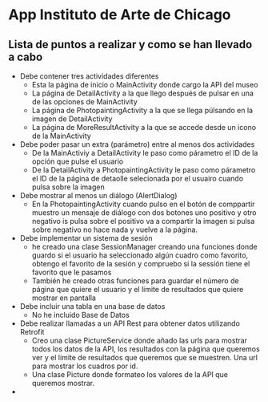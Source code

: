 # App Instituto de Arte de Chicago
## Lista de puntos a realizar y como se han llevado a cabo
- Debe contener tres actividades diferentes
  + Esta la página de inicio o MainActivity donde cargo la API del museo
  + La página de DetailActivity a la que llego después de pulsar en una de las opciones de MainActivity
  + La página de PhotopaintingActivity a la que se llega púlsando en la imagen de DetailActivity
  + La página de MoreResultActivity a la que se accede desde un icono de la MainActivity
- Debe poder pasar un extra (parámetro) entre al menos dos actividades
  + De la MainActiviy a DetailActivity le paso como párametro el ID de la opción que pulse el usuario
  + De la DetailActivity a PhotopaintingActivity le paso como párametro el ID de la página de detaolle selecionada por el usuairo cuando pulsa sobre la imagen
- Debe mostrar al menos un diálogo (AlertDialog)
  + En la PhotopaintingActivity cuando pulso en el botón de comppartir muestro un mensaje de diálogo con dos botones uno positivo y otro negativo is pulsa sobre el positivo va a compartir la imagen si pulsa sobre negativo no hace nada y vuelve a la página.
- Debe implementar un sistema de sesión
  + he creado una clase SessionManager creando una funciones donde guardo si el usuario ha seleccionado algún cuadro como favorito, obtengo el favorito de la sesión y compruebo si la sessión tiene el favorito que le pasamos
  + También he creado otras funciones para guardar el número de página que quiere el usuario y el limite de resultados que quiere mostrar en pantalla
- Debe incluir una tabla en una base de datos
  + No he incluido Base de Datos
- Debe realizar llamadas a un API Rest para obtener datos utilizando Retrofit
  + Creo una clase PictureService donde añado las urls para mostrar todos los datos de la API, los resultados con la página que queremos ver y el límite de resultados que queremos que se muestren. Una url para mostrar los cuadros por id.
  + Una clase Picture donde formateo los valores de la API que queremos mostrar.
- 
